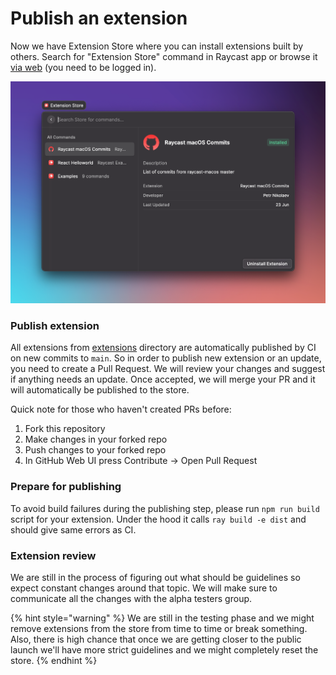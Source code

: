 # Publish an extension

Now we have Extension Store where you can install extensions built by others. Search for "Extension Store" command in Raycast app or browse it [via web](https://raycast.com/featured) \(you need to be logged in\).

![Search extension in the Raycast Store](../.gitbook/assets/124125322-63798500-da71-11eb-836f-c900bcbd05b4.png)

### Publish extension

All extensions from [extensions](https://github.com/raycast-api/api-alpha/blob/main/extensions) directory are automatically published by CI on new commits to `main`. So in order to publish new extension or an update, you need to create a Pull Request. We will review your changes and suggest if anything needs an update. Once accepted, we will merge your PR and it will automatically be published to the store.

Quick note for those who haven't created PRs before:

1. Fork this repository
2. Make changes in your forked repo
3. Push changes to your forked repo
4. In GitHub Web UI press Contribute -&gt; Open Pull Request

### Prepare for publishing

To avoid build failures during the publishing step, please run `npm run build` script for your extension. Under the hood it calls `ray build -e dist` and should give same errors as CI.

### Extension review

We are still in the process of figuring out what should be guidelines so expect constant changes around that topic. We will make sure to communicate all the changes with the alpha testers group.

{% hint style="warning" %}
We are still in the testing phase and we might remove extensions from the store from time to time or break something. Also, there is high chance that once we are getting closer to the public launch we'll have more strict guidelines and we might completely reset the store.
{% endhint %}


